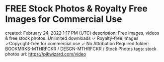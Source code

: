 # FREE Stock Photos & Royalty Free Images for Commercial Use

created: February 24, 2022 1:17 PM (UTC)
description: Free images, videos & free stock photos. Unlimited downloads ✓ Royalty-free Images ✓Copyright-free for commercial use ✓ No Attribution Required
folder: BOOKMRKS-MTHRFCKR / DESGN-MTHRFCKR / Stock Photos
tags: stock photos
url: https://pikwizard.com/video